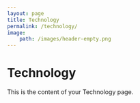 ```yaml
---
layout: page
title: Technology
permalink: /technology/
image: 
    path: /images/header-empty.png
---
```


# Technology

This is the content of your Technology page.